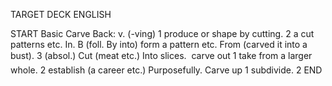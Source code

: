 TARGET DECK
ENGLISH

START
Basic
Carve
Back: v. (-ving) 1 produce or shape by cutting. 2 a cut patterns etc. In. B (foll. By into) form a pattern etc. From (carved it into a bust). 3 (absol.) Cut (meat etc.) Into slices.  carve out 1 take from a larger whole. 2 establish (a career etc.) Purposefully. Carve up 1 subdivide. 2
END
